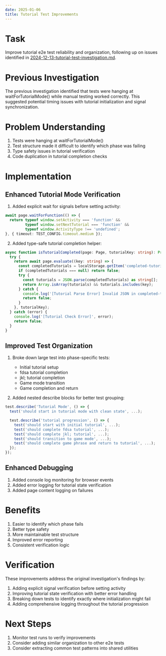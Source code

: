 ```yaml
---
date: 2025-01-06
title: Tutorial Test Improvements
---
```


# Task
Improve tutorial e2e test reliability and organization, following up on issues identified in [2024-12-13-tutorial-test-investigation.md](2024-12-13-tutorial-test-investigation.md).

# Previous Investigation
The previous investigation identified that tests were hanging at waitForTutorialMode() while manual testing worked correctly. This suggested potential timing issues with tutorial initialization and signal synchronization.

# Problem Understanding
1. Tests were hanging at waitForTutorialMode()
2. Test structure made it difficult to identify which phase was failing
3. Type safety issues in tutorial verification
4. Code duplication in tutorial completion checks

# Implementation

## Enhanced Tutorial Mode Verification
1. Added explicit wait for signals before setting activity:
```typescript
await page.waitForFunction(() => {
  return typeof window.setActivity === 'function' &&
         typeof window.setNextTutorial === 'function' &&
         typeof window.ActivityType !== 'undefined';
}, { timeout: TEST_CONFIG.timeout.medium });
```

2. Added type-safe tutorial completion helper:
```typescript
async function isTutorialCompleted(page: Page, tutorialKey: string): Promise<boolean> {
  try {
    return await page.evaluate((key: string) => {
      const completedTutorials = localStorage.getItem('completed-tutorials');
      if (completedTutorials === null) return false;
      try {
        const tutorials = JSON.parse(completedTutorials) as string[];
        return Array.isArray(tutorials) && tutorials.includes(key);
      } catch {
        console.log('[Tutorial Parse Error] Invalid JSON in completed-tutorials');
        return false;
      }
    }, tutorialKey);
  } catch (error) {
    console.log('[Tutorial Check Error]', error);
    return false;
  }
}
```

## Improved Test Organization
1. Broke down large test into phase-specific tests:
   - Initial tutorial setup
   - fdsa tutorial completion
   - jkl; tutorial completion
   - Game mode transition
   - Game completion and return

2. Added nested describe blocks for better test grouping:
```typescript
test.describe('Tutorial Mode', () => {
  test('should start in tutorial mode with clean state', ...);

  test.describe('tutorial progression', () => {
    test('should start with initial tutorial', ...);
    test('should complete fdsa tutorial', ...);
    test('should complete jkl; tutorial', ...);
    test('should transition to game mode', ...);
    test('should complete game phrase and return to tutorial', ...);
  });
});
```

## Enhanced Debugging
1. Added console log monitoring for browser events
2. Added error logging for tutorial state verification
3. Added page content logging on failures

# Benefits
1. Easier to identify which phase fails
2. Better type safety
3. More maintainable test structure
4. Improved error reporting
5. Consistent verification logic

# Verification
These improvements address the original investigation's findings by:
1. Adding explicit signal verification before setting activity
2. Improving tutorial state verification with better error handling
3. Breaking down tests to identify exactly where initialization might fail
4. Adding comprehensive logging throughout the tutorial progression

# Next Steps
1. Monitor test runs to verify improvements
2. Consider adding similar organization to other e2e tests
3. Consider extracting common test patterns into shared utilities
